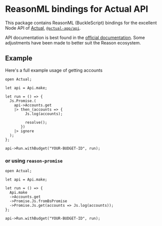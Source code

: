 # ReasonML bindings for Actual API

This package contains ReasonML (BuckleScript) bindings for the excellent Node
API of [Actual](https://actualbudget.com/),
[`@actual-app/api`](https://www.npmjs.com/package/@actual-app/api).

API documentation is best found in the
[official documentation](https://actualbudget.com/docs/developers/API/). Some
adjustments have been made to better suit the Reason ecosystem.

## Example

Here's a full example usage of getting accounts

```reason
open Actual;

let api = Api.make;

let run = () => {
  Js.Promise.(
    api->Accounts.get
    |> then_(accounts => {
         Js.log(accounts);

         resolve();
       })
    |> ignore
  );
};

api->Run.withBudget("YOUR-BUDGET-ID", run);

```

### or using `reason-promise`

```reason
open Actual;

let api = Api.make;

let run = () => {
  Api.make
  ->Accounts.get
  ->Promise.Js.fromBsPromise
  ->Promise.Js.get(accounts => Js.log(accounts));
};

api->Run.withBudget("YOUR-BUDGET-ID", run);
```

